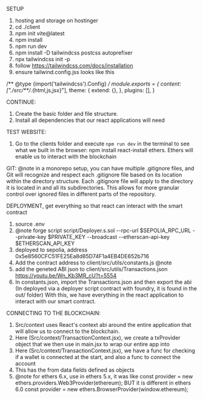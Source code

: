 SETUP

1. hosting and storage on hostinger
2. cd ./client
3. npm init vite@latest
4. npm install
5. npm run dev
6. npm install -D tailwindcss postcss autoprefixer
7. npx tailwindcss init -p
8. follow https://tailwindcss.com/docs/installation
9. ensure tailwind.config.jss looks like this

/** @type {import('tailwindcss').Config} */
module.exports = {
  content: ["./src/**/*.{html,js,jsx}"],
  theme: {
    extend: {},
  },
  plugins: [],
}



CONTINUE:

1. Create the basic folder and file structure.
2. Install all dependencies that our react applications will need
  


TEST WEBSITE:

1. Go to the clients folder and execute `npm run dev` in the terminal to see what we built in the browser:
npm install react-install ethers. Ethers will enable us to interact with the blockchain


GIT:
@note in a monorepo setup, you can have multiple .gitignore files, and Git will recognize and respect each .gitignore file based on its location within the directory structure. Each .gitignore file will apply to the directory it is located in and all its subdirectories. This allows for more granular control over ignored files in different parts of the repository.


DEPLOYMENT, get everything so that react can interact with the smart contract
1. source .env
2. @note forge script script/Deployer.s.sol --rpc-url $SEPOLIA_RPC_URL --private-key $PRIVATE_KEY --broadcast --etherscan-api-key $ETHERSCAN_API_KEY
3. deployed to sepolia, address 0x5e8560CFC51FE25Ea8d85D74F1a4EB4DE652b716
4. Add the contract address to client/src/utils/constants.js @note
5. add the geneted ABI json to client/src/utils/Transactions.json https://youtu.be/Wn_Kb3MR_cU?t=5554
6. In constants.json, import the Transactions.json and then export the abi (In deployed via a deployer script contract with foundry, it is found in the out/ folder)
With this, we have everything in the react application to interact with our smart contract.



CONNECTING TO THE BLOCKCHAIN:
1. Src/context uses React's context abi around the entire application that will allow us to connect to the blockchain. 
2. Here (Src/context/TransactionContext.jsx), we create a txProvider object that we then use in main.jsx to wrap our entire app into
3. Here (Src/context/TransactionContext.jsx), we have a func for checking if a wallet is connected at the start, and also a func to connect the account
4. This has the from data fields defined as objects
5. @note for ethers 6.x, use 
in ethers 5.x, it was like  const provider = new ethers.providers.Web3Provider(ethereum); BUT it is different in ethers 6.0
const provider = new ethers.BrowserProvider(window.ethereum);
